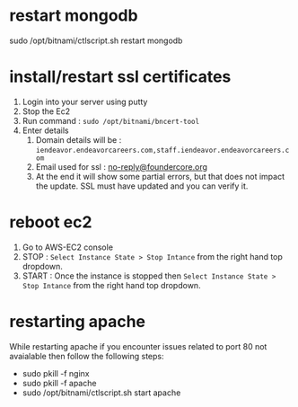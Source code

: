 # restart mongodb 
sudo /opt/bitnami/ctlscript.sh restart mongodb


# install/restart ssl certificates
1. Login into your server using putty 
2. Stop the Ec2 
2. Run command : `sudo /opt/bitnami/bncert-tool`
3. Enter details
    1. Domain details will be : `iendeavor.endeavorcareers.com,staff.iendeavor.endeavorcareers.com`
    2. Email used for ssl : no-reply@foundercore.org
    3. At the end it will show some partial errors, but that does not impact the update. SSL must have updated and you can verify it.


# reboot ec2
1. Go to AWS-EC2 console
2. STOP : `Select Instance State > Stop Intance` from the right hand top dropdown.
3. START : Once the instance is stopped then `Select Instance State > Stop Intance` from the right hand top dropdown.


# restarting apache
While restarting apache if you encounter issues related to port 80 not avaialable then follow the following steps:
- sudo pkill -f nginx
- sudo pkill -f apache
- sudo /opt/bitnami/ctlscript.sh start apache

